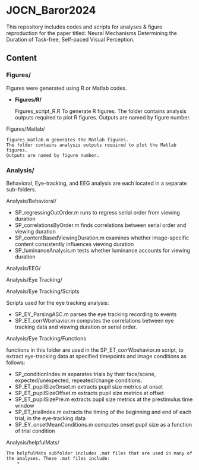 # JOCN_Baror2024
This repository includes codes and scripts for analyses &amp; figure reproduction for the paper titled: Neural Mechanisms Determining the Duration of Task-free, Self-paced Visual Perception.

## Content

### Figures/
  
Figures were generated using R or Matlab codes.
  
- **Figures/R/**
            
	Figures_script_R.R To generate R figures. 
	The folder contains analysis outputs required to plot R figures. 
	Outputs are named by figure number.

Figures/Matlab/
	    
	figures_matlab.m generates the Matlab figures.
	The folder contains analysis outputs required to plot the Matlab figures. 
	Outputs are named by figure number.
     
### Analysis/

Behavioral, Eye-tracking, and EEG analysis are each located in a separate sub-folders.

Analysis/Behavioral/

* SP_regressingOutOrder.m runs to regress serial order from viewing duration
* SP_correlationsByOrder.m finds correlations between serial order and viewing duration
* SP_contentBasedViewingDuration.m examines whether image-specific content consistently influences viewing duration
* SP_luminanceAnalysis.m tests whether luminance accounts for viewing duration
  
Analysis/EEG/

Analysis/Eye Tracking/

Analysis/Eye Tracking/Scripts

Scripts used for the eye tracking analysis:

* SP_EY_ParsingASC.m parses the eye tracking recording to events
* SP_ET_corrWbehavior.m computes the correlations between eye tracking data and viewing duration or serial order.

Analysis/Eye Tracking/Functions

functions in this folder are used in the SP_ET_corrWbehavior.m script, to extract eye-tracking data at specified timepoints and image conditions as follows:

* SP_conditionIndex.m separates trials by their face/scene, expected/unexpected, repeated/change conditions.
* SP_ET_pupilSizeOnset.m extracts pupil size metrics at onset
* SP_ET_pupilSizeOffset.m extracts pupil size metrics at offset
* SP_ET_pupilSizePre.m extracts pupil size metrics at the prestimulus time window
* SP_ET_trialIndex.m extracts the timing of the beginning and end of each trial, in the eye-tracking data
* SP_EY_onsetMeanConditions.m computes onset pupil size as a function of trial condition

Analysis/helpfulMats/

	The helpfulMats subfolder includes .mat files that are used in many of the analyses. These .mat files include:
 		* 
